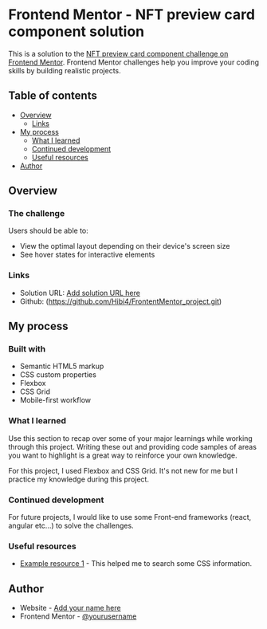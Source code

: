 # Frontend Mentor - NFT preview card component solution

This is a solution to the [NFT preview card component challenge on Frontend Mentor](https://www.frontendmentor.io/challenges/nft-preview-card-component-SbdUL_w0U). Frontend Mentor challenges help you improve your coding skills by building realistic projects. 

## Table of contents

- [Overview](#overview)
  - [Links](#links)
- [My process](#my-process)
  - [What I learned](#what-i-learned)
  - [Continued development](#continued-development)
  - [Useful resources](#useful-resources)
- [Author](#author)


## Overview

### The challenge

Users should be able to:

- View the optimal layout depending on their device's screen size
- See hover states for interactive elements

### Links

- Solution URL: [Add solution URL here](https://your-solution-url.com)
- Github: (https://github.com/Hibi4/FrontentMentor_project.git)

## My process

### Built with

- Semantic HTML5 markup
- CSS custom properties
- Flexbox
- CSS Grid
- Mobile-first workflow

### What I learned

Use this section to recap over some of your major learnings while working through this project. Writing these out and providing code samples of areas you want to highlight is a great way to reinforce your own knowledge.

For this project, I used Flexbox and CSS Grid. It's not new for me but I practice my knowledge during this project.

### Continued development

For future projects, I would like to use some Front-end frameworks (react, angular etc...) to solve the challenges.

### Useful resources

- [Example resource 1](https://www.w3schools.com) - This helped me to search some CSS information.

## Author

- Website - [Add your name here](https://www.your-site.com)
- Frontend Mentor - [@yourusername](https://www.frontendmentor.io/profile/Hibi4)

